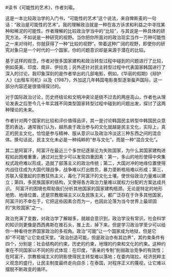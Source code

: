 #读书《可能性的艺术》，作者刘瑜。

这是一本比较政治学的入门书，“可能性的艺术”这个说法，来自俾斯麦的一句话：“政治是可能性的艺术”。我的理解政治就是一种在各方诉求和利益之中寻找某种和稀泥的可能性。作者理解的比较政治学当中的“比较”，与其说是一种具体的研究方法，不如说是一种研究的视野。当你把你所面对的政治现实当作一万种可能性之一来对待时，你就获得了一种“比较的视野”。带着这种广阔的视野，即使你的研究对象只是一个时代的一个国家，你的问题意识却是来源于潜在的比较。

基于这样的观念，作者对很多国家建构和政治转型过程中碰到的问题进行了比较，例如英美、印度、南非、伊拉克；另外还针对民主转型过程中代表国家韩国进行了深入的讨论，我印象深刻的是作者举出的几部电影，例如，《华丽的假期》《辩护人》《出租车司机》以及《1987》，外加这几年韩国电影类型逐渐蜚声国际，这一部分内容还是很值得探讨的。

对于国际政治讨论，历史终结论和文明冲突论是绕不过去的两座高山，作者也从理论发表之后至今几十年实践不同类型国家转型过程中碰到的问题出发，探讨了这两种理论的未来。

作者针对两个国家的比较和评价值得品评，其一是讨论韩国民主转型中韩国民众意愿的表达，通常我们认为，越热衷于政治参与的文化就越是民主文化，实际上，真正的民主文化，恰恰是参与精神、服从意识以及政治冷淡这三种东西之间的混合体。换句话说，民主文化未必是一种纯粹的“参与文化”，而是一种“混合文化”。

其二是阿富汗，阿富汗在最近三个多世纪逐渐沦为失败国家，为什么其国家建构进程如此困难重重，通过对比至少可以发现四重因素：第一，多山的地形使得中央集权式政府难以形成，造就了部落主义的政治传统；第二，大国对冲的地缘位置使得内战往往成为大国代理战争，战争难以打出胜负，暴力垄断格局难以形成；第三，苏联入侵激起的宗教狂热主义，毒化了阿富汗的文化土壤，使世俗政治力量难以建立；第四，多民族国家的结构，又使得各方政治力量难以就权力分配的方案达成共识。 阿富汗的困境也帮助我们分析其他国家的国家建构瓶颈。无论是特定的地形地势、地缘位置，还是宗教极端主义以及民族主义，都广泛存在于许多其他国家，阿富汗的不幸在于，它把这些因素合而为一，也因此沦落为当今世界上最顽固的“失败国家”之一。

政治充满了变数，对政治学了解越多，就越会意识到，政治学没有常识。社会科学的知识则更像是西西弗斯在推石头，推上去，掉下来。但是学习政治学至少可以给你一种看待世界国家政治的多视角。政治“可能”让一个国家成为地狱，但是它却“不可能”让它变成天堂。“政治创造可能，但是政治亦有其边界”，其约束条件有四个，分别是：社会结构的约束，历史的约束，地理的约束和文化的约束。这种约束在不同国家以不同的形式体现：在印度，“表亲的专制”削弱政治竞争的有效性；在阿富汗，宗教极端主义的阴影使得民主转型难以落地；在委内瑞拉，经济民粹主义观念的盛行，让民主制度最终走向自杀；在泰国，对程序正义的蔑视，让它难以摆脱不断政变的循环。

